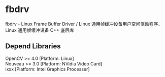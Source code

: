 # fbdrv
fbdrv - Linux Frame Buffer Driver / Linux 通用帧缓冲设备用户空间驱动程序、Linux 通用帧缓冲设备 C++ 底层库
 
## Depend Libraries
OpenCV >= 4.0 [Platform: Linux] </br>
Nouveau >= 3.0 [Platform: NVidia Video Card] </br>
ixxx [Platform: Intel Graphics Processer] </br>
